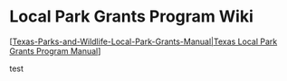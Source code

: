 # Local Park Grants Program Wiki
[[Texas-Parks-and-Wildlife-Local-Park-Grants-Manual|Texas Local Park Grants Program Manual]]

test

[//begin]: # "Autogenerated link references for markdown compatibility"
[Texas-Parks-and-Wildlife-Local-Park-Grants-Manual|Texas Local Park Grants Program Manual]: Texas-Parks-and-Wildlife-Local-Park-Grants-Manual.md "Texas Local Park Grants Programs Manual"
[//end]: # "Autogenerated link references"